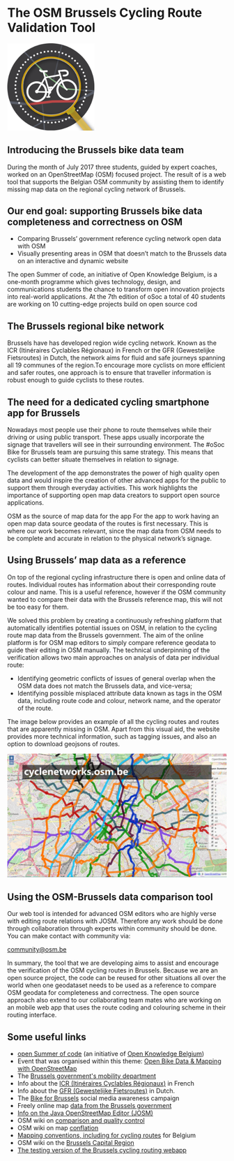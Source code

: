 # The OSM Brussels Cycling Route Validation Tool
<img src="./images/bikeaway%20data%20logo.png" width="200">

## Introducing the Brussels bike data team
During the month of July 2017 three students, guided by expert coaches, worked on an OpenStreetMap (OSM) focused project. The result of is a web tool that supports the Belgian OSM community by assisting them to identify missing map data on the regional cycling network of Brussels. 

## Our end goal: supporting Brussels bike data completeness and correctness on OSM 

- Comparing Brussels’ government reference cycling network open data with OSM
- Visually presenting areas in OSM that doesn’t match to the Brussels data on an interactive and dynamic website

The open Summer of code, an initiative of Open Knowledge Belgium, is a one-month programme which gives technology, design, and communications students the chance to transform open innovation projects into real-world applications. At the 7th edition of oSoc a total of 40 students are working on 10 cutting-edge projects build on open source cod

## The Brussels regional bike network
Brussels have has developed region wide cycling network. Known as the ICR (Itinéraires Cyclables Régionaux) in French or the GFR (Gewestelijke Fietsroutes) in Dutch, the network aims for fluid and safe journeys spanning all 19 communes of the region.To encourage more cyclists on more efficient and safer routes, one approach is to ensure that traveller information is robust enough to guide cyclists to these routes. 

## The need for a dedicated cycling smartphone app for Brussels
Nowadays most people use their phone to route themselves while their driving or using public transport. These apps usually incorporate the signage that travellers will see in their surrounding environment. The #oSoc Bike for Brussels team are pursuing this same strategy. This means that cyclists can better situate themselves in relation to signage.

The development of the app demonstrates the power of high quality open data and would inspire the creation of other advanced apps for the public to support them through everyday activities. This work highlights the importance of supporting open map data creators to support open source applications. 

OSM as the source of map data for the app
For the app to work having an open map data source geodata of the routes is first necessary. This is where our work becomes relevant, since the map data from OSM needs to be complete and accurate in relation to the physical network’s signage.


## Using Brussels’ map data as a reference
On top of the regional cycling infrastructure there is open and online data of routes. Individual routes has information about their corresponding route colour and name. This is a useful reference, however if the OSM community wanted to compare their data with the Brussels reference map, this will not be too easy for them. 

We solved this problem by creating a continuously refreshing platform that automatically identifies potential issues on OSM, in relation to the cycling route map data from the Brussels government. The aim of the online platform is for OSM map editors to simply compare reference geodata to guide their editing in OSM manually.  The technical underpinning of the verification allows two main approaches on analysis of data per individual route:

- Identifying geometric conflicts of issues of general overlap when the OSM data does not match the Brussels data, and vice-versa;
- Identifying possible misplaced attribute data known as tags in the OSM data, including route code and colour, network name, and the operator of the route.

The image below provides an example of all the cycling routes and routes that are apparently missing in OSM. Apart from this visual aid, the website provides more technical information, such as tagging issues, and also an option to download geojsons of routes.  
 
<img src="./images/osm%20brussels%20data%20comparsion.gif?raw=true">

## Using the OSM-Brussels data comparison tool 
Our web tool is intended for advanced OSM editors who are highly verse with editing route relations with JOSM. Therefore any work should be done through collaboration through experts within community should be done. You can make contact with community via:

   community@osm.be

In summary, the tool that we are developing aims to assist and encourage the verification of the OSM cycling routes in Brussels. Because we are an open source project, the code can be reused for other situations all over the world when one geodataset needs to be used as a reference to compare OSM geodata for completeness and correctness. The open source approach also extend to our collaborating team mates who are working on an mobile web app that uses the route coding and colouring scheme in their routing interface. 

## Some useful links
<ul class="c6 lst-kix_buz7ieprufm0-0 start"><li class="c4"><span class="c2"><a class="c1" href="https://www.google.com/url?q=http://2017.summerofcode.be/&amp;sa=D&amp;ust=1500904133009000&amp;usg=AFQjCNF-lcUz5RP0OHVXh-FmC1oAEEoP_Q">open Summer of code</a></span><span>&nbsp;(an initiative of </span><span class="c2"><a class="c1" href="https://www.google.com/url?q=https://www.openknowledge.be/&amp;sa=D&amp;ust=1500904133009000&amp;usg=AFQjCNFGTy-YgCEz2fvkhVTesUWCFVlOEQ">Open Knowledge Belgium</a></span><span>)</span></li><li class="c4"><span>Event that was organised within this theme: </span><span class="c2"><a class="c1" href="https://www.google.com/url?q=https://www.eventbrite.com/e/open-bike-data-mapping-with-openstreetmap-registration-34806438996&amp;sa=D&amp;ust=1500904133010000&amp;usg=AFQjCNGW9Tnn-wG4oKKt4GaDWO5bHTLp7g">Open Bike Data &amp; Mapping with OpenStreetMap</a></span></li><li class="c4"><span>The </span><span class="c2"><a class="c1" href="https://www.google.com/url?q=http://mobility.brussels/&amp;sa=D&amp;ust=1500904133011000&amp;usg=AFQjCNFCW4BJz2UuAde4w5zmrR9p2FCgGA">Brussels government's mobility department</a></span></li><li class="c4"><span>Info about the </span><span class="c2"><a class="c1" href="https://www.google.com/url?q=http://www.bruxellesmobilite.irisnet.be/articles/velo/itineraires-cyclables&amp;sa=D&amp;ust=1500904133011000&amp;usg=AFQjCNHWiiX3d2KJUvkhh8BIEeLD0h3b2Q">ICR (</a></span><span class="c2 c8"><a class="c1" href="https://www.google.com/url?q=http://www.bruxellesmobilite.irisnet.be/articles/velo/itineraires-cyclables&amp;sa=D&amp;ust=1500904133011000&amp;usg=AFQjCNHWiiX3d2KJUvkhh8BIEeLD0h3b2Q">Itinéraires Cyclables Régionaux</a></span><span class="c2"><a class="c1" href="https://www.google.com/url?q=http://www.bruxellesmobilite.irisnet.be/articles/velo/itineraires-cyclables&amp;sa=D&amp;ust=1500904133012000&amp;usg=AFQjCNEGwPW_g2sGH0dcDOtEDA08oOCVcg">)</a></span><span class="c0">&nbsp;in French </span></li><li class="c4"><span>Info about the </span><span class="c2"><a class="c1" href="https://www.google.com/url?q=http://www.mobielbrussel.irisnet.be/articles/fiets/fietsroutes&amp;sa=D&amp;ust=1500904133012000&amp;usg=AFQjCNGe34AmLDqxMGW5qblgg3ADXPqK0w">GFR (</a></span><span class="c2 c8"><a class="c1" href="https://www.google.com/url?q=http://www.mobielbrussel.irisnet.be/articles/fiets/fietsroutes&amp;sa=D&amp;ust=1500904133012000&amp;usg=AFQjCNGe34AmLDqxMGW5qblgg3ADXPqK0w">Gewestelijke Fietsroutes</a></span><span class="c2"><a class="c1" href="https://www.google.com/url?q=http://www.mobielbrussel.irisnet.be/articles/fiets/fietsroutes&amp;sa=D&amp;ust=1500904133013000&amp;usg=AFQjCNH0gxsniW6DH9V3F1DSUHvsWH409g">)</a></span><span class="c0">&nbsp;in Dutch. </span></li><li class="c4"><span>The </span><span class="c2"><a class="c1" href="https://www.google.com/url?q=http://bike.brussels/&amp;sa=D&amp;ust=1500904133013000&amp;usg=AFQjCNEU-fpPKW9qRmYRS6R103vOml-xLw">Bike for Brussels</a></span><span class="c0">&nbsp;social media awareness campaign</span></li><li class="c4"><span>Freely online map </span><span class="c2"><a class="c1" href="https://www.google.com/url?q=http://data-mobility.brussels/mobigis/nl/&amp;sa=D&amp;ust=1500904133013000&amp;usg=AFQjCNEId0EcvhhhF9yK2nlg1q-9dY0RcQ">data from the Brussels government</a></span></li><li class="c4"><span class="c2"><a class="c1" href="https://www.google.com/url?q=https://josm.openstreetmap.de/&amp;sa=D&amp;ust=1500904133014000&amp;usg=AFQjCNHCBHpa6UFDcuVolsvEsh15n4gm0Q">Info on the Java OpenStreetMap Editor (JOSM)</a></span></li><li class="c4"><span>OSM wiki on </span><span class="c2"><a class="c1" href="https://www.google.com/url?q=http://wiki.openstreetmap.org/wiki/Comparing_OSM_with_other_datasets&amp;sa=D&amp;ust=1500904133014000&amp;usg=AFQjCNGT6HbYODepvPmYPgOY2TC3pGZWfQ">comparison and quality control</a></span><span class="c0">&nbsp;</span></li><li class="c4"><span>OSM wiki on map </span><span class="c2"><a class="c1" href="https://www.google.com/url?q=http://wiki.openstreetmap.org/wiki/Conflation&amp;sa=D&amp;ust=1500904133014000&amp;usg=AFQjCNGhiRSVGYimWBBYjwPSbC6fOvuq6w">conflation</a></span></li><li class="c4"><span class="c2"><a class="c1" href="https://www.google.com/url?q=http://wiki.openstreetmap.org/wiki/WikiProject_Belgium/Conventions/Cycle_Routes&amp;sa=D&amp;ust=1500904133015000&amp;usg=AFQjCNFk0oTP_k3bPnYWAdLEDcoMDw5WwQ">Mapping conventions, including for cycling routes</a></span><span class="c0">&nbsp;for Belgium </span></li><li class="c4"><span>OSM wiki on the </span><span class="c2"><a class="c1" href="https://www.google.com/url?q=http://wiki.openstreetmap.org/wiki/WikiProject_Belgium/Cycle_Routes%23Itin.C3.A9raires_Cyclables_R.C3.A9gionaux_-_Gewestelijke_Fietsroute&amp;sa=D&amp;ust=1500904133015000&amp;usg=AFQjCNHm6OlpB9RjaefPe1_XV1XNoTkYkQ">Brussels Capital Region</a></span></li><li class="c4"><span class="c2"><a class="c1" href="https://www.google.com/url?q=https://osoc17.github.io/rideaway-frontend/&amp;sa=D&amp;ust=1500904133016000&amp;usg=AFQjCNGcWh971nwWPl-b_tTcScej5Mna6g">The testing version of the Brussels cycling routing webapp</a></span><span class="c0">&nbsp;</span></li></ul>

